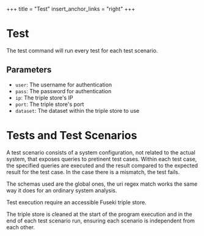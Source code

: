 +++
title = "Test"
insert_anchor_links = "right"
+++

# Test

The test command will run every test for each test scenario.

## Parameters

- `user`: The username for authentication
- `pass`: The password for authentication
- `ip`: The triple store's IP
- `port`: The triple store's port
- `dataset`: The dataset within the triple store to use

# Tests and Test Scenarios

A test scenario consists of a system configuration, not related to the actual system, that exposes queries to pretinent test cases.
Within each test case, the specified queries are executed and the result compared to the expected result for the test case.
In the case there is a mismatch, the test fails.

The schemas used are the global ones, the uri regex match works the same way it does for an ordinary system analysis.

Test execution require an accessible Fuseki triple store.

The triple store is cleaned at the start of the program execution and in the end of each test scenario run, ensuring each scenario is independent from each other.

